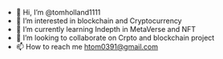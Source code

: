 - 👋 Hi, I’m @tomholland1111
- 👀 I’m interested in  blockchain and Cryptocurrency
- 🌱 I’m currently learning Indepth in MetaVerse and NFT
- 💞️ I’m looking to collaborate on Crpto and blockchain project
- 📫 How to reach me htom0391@gmail.com

<!---
tomholland1111/tomholland1111 is a ✨ special ✨ repository because its `README.md` (this file) appears on your GitHub profile.
You can click the Preview link to take a look at your changes.
--->
